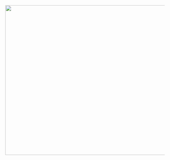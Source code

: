 

<div align="center">
<img width="1200" height="475" alt="GHBanner" src="https://github.com/user-attachments/assets/f2da07b1-8e3b-47e5-bd0e-8c629a2b23df" />
</div>
